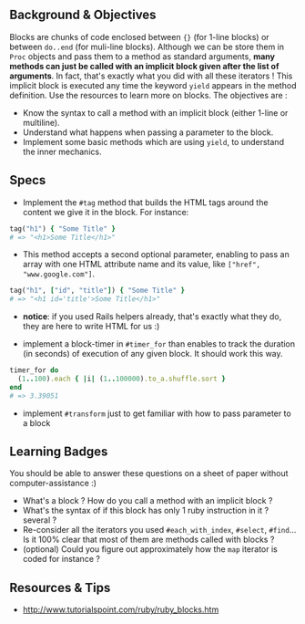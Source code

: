 ## Background & Objectives
Blocks are chunks of code enclosed between `{}` (for 1-line blocks) or between `do..end` (for muli-line blocks).
Although we can be store them in `Proc` objects and pass them to a method as standard arguments, **many methods can just be called with an implicit block given after the list of arguments**. In fact, that's exactly what you did with all these iterators ! This implicit block is executed any time the keyword `yield` appears in the method definition. Use the resources to learn more on blocks. The objectives are :

- Know the syntax to call a method with an implicit block (either 1-line or multiline).
- Understand what happens when passing a parameter to the block.
- Implement some basic methods which are using `yield`, to understand the inner mechanics.


## Specs
- Implement the `#tag` method that builds the HTML tags around the content we give it in the block. For instance:

```ruby
tag("h1") { "Some Title" }
# => "<h1>Some Title</h1>"
```

- This method accepts a second optional parameter,
enabling to pass an array with one HTML attribute name and its value,
like `["href", "www.google.com"]`.

```ruby
tag("h1", ["id", "title"]) { "Some Title" }
# => "<h1 id='title'>Some Title</h1>"
```

- **notice**: if you used Rails helpers already, that's exactly what they do, they are here to write HTML for us :)

- implement a block-timer in `#timer_for` than enables to track the duration (in seconds) of execution of any given block. It should work this way.

```ruby
timer_for do
  (1..100).each { |i| (1..100000).to_a.shuffle.sort }
end
# => 3.39051
```

- implement `#transform` just to get familiar with how to pass parameter to a block

## Learning Badges
You should be able to answer these questions on a sheet of paper without computer-assistance :)

- What's a block ? How do you call a method with an implicit block ?
- What's the syntax of if this block has only 1 ruby instruction in it ? several ?
- Re-consider all the iterators you used `#each_with_index`, `#select`, `#find`... Is it 100% clear that most of them are methods called with blocks ?
- (optional) Could you figure out approximately how the `map` iterator is coded for instance ?

## Resources & Tips
- http://www.tutorialspoint.com/ruby/ruby_blocks.htm